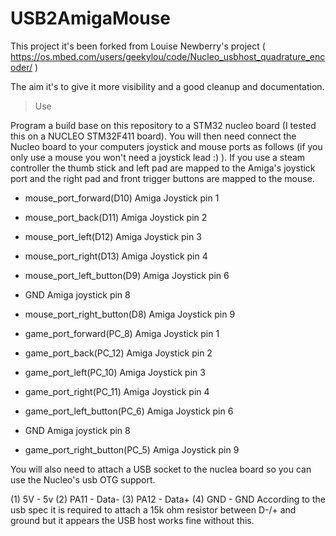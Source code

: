 # USB2AmigaMouse

This project it's been forked from Louise Newberry's project ( https://os.mbed.com/users/geekylou/code/Nucleo_usbhost_quadrature_encoder/ )

The aim it's to give it more visibility and a good cleanup and documentation. 

>Use

Program a build base on this repository to a STM32 nucleo board (I tested this on a NUCLEO STM32F411 board). You will then need connect the Nucleo board to your computers joystick and mouse ports as follows (if you only use a mouse you won't need a joystick lead :) ). If you use a steam controller the thumb stick and left pad are mapped to the Amiga's joystick port and the right pad and front trigger buttons are mapped to the mouse.

- mouse_port_forward(D10)        Amiga Joystick pin 1
- mouse_port_back(D11)           Amiga Joystick pin 2
- mouse_port_left(D12)           Amiga Joystick pin 3
- mouse_port_right(D13)          Amiga Joystick pin 4
- mouse_port_left_button(D9)     Amiga Joystick pin 6
- GND                            Amiga joystick pin 8
- mouse_port_right_button(D8)    Amiga Joystick pin 9


- game_port_forward(PC_8)        Amiga Joystick pin 1
- game_port_back(PC_12)          Amiga Joystick pin 2
- game_port_left(PC_10)          Amiga Joystick pin 3
- game_port_right(PC_11)         Amiga Joystick pin 4
- game_port_left_button(PC_6)    Amiga Joystick pin 6
- GND                            Amiga joystick pin 8
- game_port_right_button(PC_5)   Amiga Joystick pin 9

You will also need to attach a USB socket to the nuclea board so you can use the Nucleo's usb OTG support.

(1) 5V     - 5v
(2) PA11 - Data-
(3) PA12 - Data+
(4) GND - GND
According to the usb spec it is required to attach a 15k ohm resistor between D-/+ and ground but it appears the USB host works fine without this.
